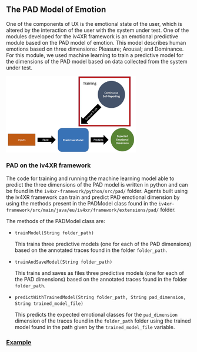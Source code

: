 ## The PAD Model of Emotion

One of the components of UX is the emotional state of the user, which is altered by the interaction of the user with the system under test. One of the modules developed for the iv4XR framework is an emotional predictive module based on the PAD model of emotion. This model describes human emotions based on three dimensions: Pleasure; Arousal; and Dominance. For this module, we used machine learning to train a predictive model for the dimensions of the PAD model based on data collected from the system under test.

<img src="./pad_architecture.png" width=70% height=70%>

### PAD on the iv4XR framework

The code for training and running the machine learning model able to predict the three dimensions of the PAD model is written in python and can be found in the `iv4xr-framework/python/src/pad/` folder. Agents built using the iv4XR framework can train and predict PAD emotional dimension by using the methods present in the PADModel class found in the `iv4xr-framework/src/main/java/eu/iv4xr/framework/extensions/pad/` folder.

The methods of the PADModel class are:

* `trainModel(String folder_path)`

  This trains three predictive models (one for each of the PAD dimensions) based on the annotated traces found in the folder `folder_path`.


* `trainAndSaveModel(String folder_path)`

  This trains and saves as files three predictive models (one for each of the PAD dimensions) based on the annotated traces found in the folder `folder_path`.

* `predictWithTrainedModel(String folder_path, String pad_dimension, String trained_model_file)`

  This predicts the expected emotional classes for the `pad_dimension` dimension of the traces found in the `folder_path` folder using the trained model found in the path given by the `trained_model_file` variable.

### [Example](./pad-example.md)
